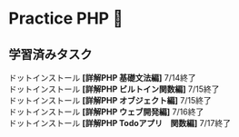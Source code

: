 # Practice PHP 🐘

## 学習済みタスク

ドットインストール **[詳解PHP 基礎文法編]** 7/14終了　<br>
ドットインストール **[詳解PHP ビルトイン関数編]** 7/15終了 <br>
ドットインストール **[詳解PHP オブジェクト編]** 7/15終了 <br>
ドットインストール **[詳解PHP ウェブ開発編]** 7/16終了 <br>
ドットインストール **[詳解PHP Todoアプリ　関数編]** 7/17終了 <br>
